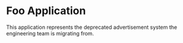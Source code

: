 # Foo Application
This application represents the deprecated advertisement system the engineering team is migrating from.